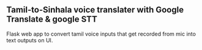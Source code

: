 ## Tamil-to-Sinhala voice translater with Google Translate & google STT

Flask web app to convert tamil voice inputs that get recorded from mic into text outputs on UI.